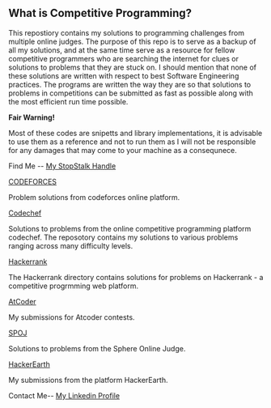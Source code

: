 ## What is Competitive Programming?

This repostiory contains my solutions to programming challenges from multiple online judges. The purpose of this repo is to serve as a backup of all my solutions, and at the same time serve as a resource for fellow competitive programmers who are searching the internet for clues or solutions to problems that they are stuck on.
I should mention that none of these solutions are written with respect to best Software Engineering practices. The programs are written the way they are so that solutions to problems in competitions can be submitted as fast as possible along with the most efficient run time possible.

**Fair Warning!** 

Most of these codes are snipetts and library implementations, it is advisable to use them as a reference and not to run them as I will not be responsible for any damages that may come to your machine as a consequnece.

Find Me -- [My StopStalk Handle](https://www.stopstalk.com/user/profile/masterchief_01)

[CODEFORCES](https://codeforces.com/profile/masterchief_01)

Problem solutions from codeforces online platform.


[Codechef](https://www.codechef.com/users/masterchief_01)

Solutions to problems from the online competitive programming platform codechef.
The reposotory contains my solutions to various problems ranging across many difficulty levels.


[Hackerrank](https://www.hackerrank.com/masterchief_01)

The Hackerrank directory contains solutions for problems on Hackerrank - a competitive progrmming web platform.


[AtCoder](https://atcoder.jp/users/masterchief_01)

My submissions for Atcoder contests.


[SPOJ](https://www.spoj.com/)

Solutions to problems from the Sphere Online Judge.


[HackerEarth](https://www.hackerearth.com/@masterchief_01)

My submissions from the platform HackerEarth.

Contact Me-- [My Linkedin Profile](https://www.linkedin.com/in/pranjal-walia-53b952189/)
